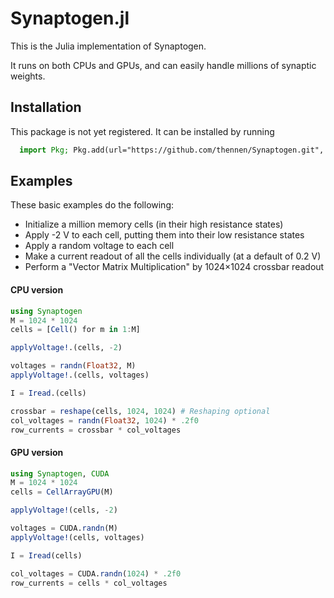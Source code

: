 # Synaptogen.jl

This is the Julia implementation of Synaptogen.

It runs on both CPUs and GPUs, and can easily handle millions of synaptic weights.


## Installation

This package is not yet registered. It can be installed by running

```julia
  import Pkg; Pkg.add(url="https://github.com/thennen/Synaptogen.git", subdir="Synaptogen.jl")
```

## Examples

These basic examples do the following:
- Initialize a million memory cells (in their high resistance states)
- Apply -2 V to each cell, putting them into their low resistance states
- Apply a random voltage to each cell
- Make a current readout of all the cells individually (at a default of 0.2 V)
- Perform a "Vector Matrix Multiplication" by 1024×1024 crossbar readout

#### CPU version

```julia
using Synaptogen
M = 1024 * 1024
cells = [Cell() for m in 1:M]

applyVoltage!.(cells, -2)

voltages = randn(Float32, M)
applyVoltage!.(cells, voltages)

I = Iread.(cells)

crossbar = reshape(cells, 1024, 1024) # Reshaping optional
col_voltages = randn(Float32, 1024) * .2f0
row_currents = crossbar * col_voltages
```

#### GPU version

```julia
using Synaptogen, CUDA
M = 1024 * 1024
cells = CellArrayGPU(M)

applyVoltage!(cells, -2)

voltages = CUDA.randn(M)
applyVoltage!(cells, voltages)

I = Iread(cells)

col_voltages = CUDA.randn(1024) * .2f0
row_currents = cells * col_voltages
```
